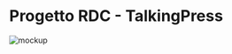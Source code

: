 <h1> Progetto RDC - TalkingPress </h1>

![mockup](https://user-images.githubusercontent.com/57904745/120097198-7ece3900-c12f-11eb-9f18-25758cb45075.png)





